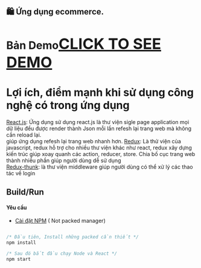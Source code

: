 ## 🛍️ Ứng dụng ecommerce.
# Bản Demo<a href="https://phongphamiuh.github.io/BookForStudent/" style="font-size: 40px">CLICK TO SEE DEMO</a>
# Lợi ích, điểm mạnh khi sử dụng công nghệ có trong ứng dụng
[React.js](https://reactjs.org/docs/getting-started.html): Ứng dụng sử dụng react.js là thư viện sigle page application mọi dữ liệu đều được render thành Json mỗi lần refesh lại trang web mà không cần reload lại. <br/>
giúp ứng dụng refesh lại trang web nhanh hơn.
[Redux](https://redux.js.org/introduction/getting-started): Là thử viện của javascript, redux hỗ trợ cho nhiều thư viện khác như react, redux xây dựng kiến trúc giúp xoay quanh các action, reducer, store. Chia bố cục trang web thành nhiều phần giúp người dùng dễ sử dụng <br/>
[Redux-thunk](https://github.com/reduxjs/redux-thunk): là thư viện middleware giúp người dùng có thể xử lý các thao tác về login

## Build/Run

#### Yêu cầu
- [Cài đặt NPM]( https://nodejs.org/en/download/) ( Not packed manager)

```javascript

/* Đầu tiên, Install những packed cần thiết */
npm install

/* Sau đó bắt đầu chạy Node và React */
npm start

```


